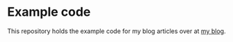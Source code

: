 # Example code

This repository holds the example code for my blog articles over at [my blog](https://marcuskober.com).